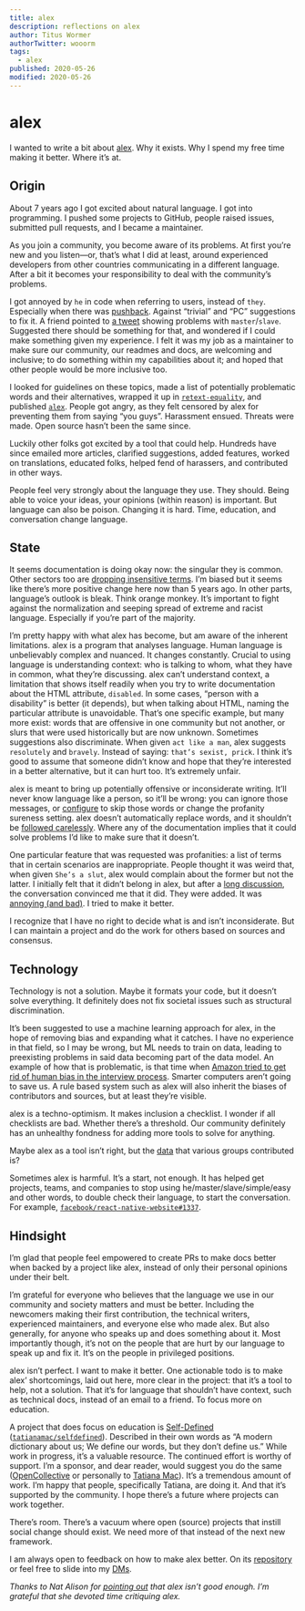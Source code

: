 ```yaml
---
title: alex
description: reflections on alex
author: Titus Wormer
authorTwitter: wooorm
tags:
  - alex
published: 2020-05-26
modified: 2020-05-26
---
```


# alex

I wanted to write a bit about [alex](https://alexjs.com).
Why it exists.
Why I spend my free time making it better.
Where it’s at.

## Origin

About 7 years ago I got excited about natural language.
I got into programming.
I pushed some projects to GitHub, people raised issues, submitted pull
requests, and I became a maintainer.

As you join a community, you become aware of its problems.
At first you’re new and you listen—or, that’s what I did at least, around
experienced developers from other countries communicating in a different
language.
After a bit it becomes your responsibility to deal with the community’s
problems.

I got annoyed by `he` in code when referring to users, instead of `they`.
Especially when there was
[pushback](https://github.com/django/django/pull/2692).
Against “trivial” and “PC” suggestions to fix it.
A friend pointed to [a
tweet](https://twitter.com/kwuchu/status/618799087006130176)
showing problems with `master`/`slave`.
Suggested there should be something for that, and wondered if I could make
something given my experience.
I felt it was my job as a maintainer to make sure our community, our readmes
and docs, are welcoming and inclusive; to do something within my capabilities
about it; and hoped that other people would be more inclusive too.

I looked for guidelines on these topics, made a list of potentially problematic
words and their alternatives, wrapped it up in
[`retext-equality`](https://github.com/retextjs/retext-equality/tree/c03133b),
and published [`alex`](https://github.com/get-alex/alex/tree/3621b0a).
People got angry, as they felt censored by alex for preventing them from saying
“you guys”.
Harassment ensued.
Threats were made.
Open source hasn’t been the same since.

Luckily other folks got excited by a tool that could help.
Hundreds have since emailed more articles, clarified suggestions, added
features, worked on translations, educated folks, helped fend of harassers, and
contributed in other ways.

People feel very strongly about the language they use.
They should.
Being able to voice your ideas, your opinions (within reason) is important.
But language can also be poison.
Changing it is hard.
Time, education, and conversation change language.

## State

It seems documentation is doing okay now: the singular they is common.
Other sectors too are [dropping insensitive
terms](https://www.theregister.co.uk/2020/05/02/uks_ncsc_whitelist_blacklist/).
I’m biased but it seems like there’s more positive change here now than 5
years ago.
In other parts, language’s outlook is bleak.
Think orange monkey.
It’s important to fight against the normalization and seeping spread of extreme
and racist language.
Especially if you’re part of the majority.

I’m pretty happy with what alex has become, but am aware of the inherent
limitations.
alex is a program that analyses language.
Human language is unbelievably complex and nuanced.
It changes constantly.
Crucial to using language is understanding context: who is talking to whom,
what they have in common, what they’re discussing.
alex can’t understand context, a limitation that shows itself readily when you
try to write documentation about the HTML attribute, `disabled`.
In some cases, “person with a disability” is better (it depends), but when
talking about HTML, naming the particular attribute is unavoidable.
That’s one specific example, but many more exist: words that are offensive in
one community but not another, or slurs that were used historically but are now
unknown.
Sometimes suggestions also discriminate.
When given `act like a man`, alex suggests `resolutely` and `bravely`.
Instead of saying: `that’s sexist, prick`.
I think it’s good to assume that someone didn’t know and hope that they’re
interested in a better alternative, but it can hurt too.
It’s extremely unfair.

alex is meant to bring up potentially offensive or inconsiderate writing.
It’ll never know language like a person, so it’ll be wrong: you can
ignore those messages, or
[configure](https://github.com/get-alex/alex#configuration) to skip those words
or change the profanity sureness setting.
alex doesn’t automatically replace words, and it shouldn’t be [followed
carelessly](https://github.com/retextjs/retext-equality/pull/74#issuecomment-451213456).
Where any of the documentation implies that it could solve problems I’d like to
make sure that it doesn’t.

One particular feature that was requested was profanities: a list of terms that
in certain scenarios are inappropriate.
People thought it was weird that, when given `She’s a slut`, alex would
complain about the former but not the latter.
I initially felt that it didn’t belong in alex, but after a
[long discussion](https://github.com/get-alex/alex/issues/46), the conversation
convinced me that it did.
They were added.
It was [annoying (and bad)](https://github.com/get-alex/alex/issues/92).
I tried to make it better.

I recognize that I have no right to decide what is and isn’t inconsiderate.
But I can maintain a project and do the work for others based on sources and
consensus.

## Technology

Technology is not a solution.
Maybe it formats your code, but it doesn’t solve everything.
It definitely does not fix societal issues such as structural discrimination.

It’s been suggested to use a machine learning approach for alex, in the hope of
removing bias and expanding what it catches.
I have no experience in that field, so I may be wrong, but ML needs to train on
data, leading to preexisting problems in said data becoming part of the data
model.
An example of how that is problematic, is that time when [Amazon tried to get
rid of human bias in the interview
process](https://www.reuters.com/article/us-amazon-com-jobs-automation-insight-idUSKCN1MK08G).
Smarter computers aren’t going to save us.
A rule based system such as alex will also inherit the biases of contributors
and sources, but at least they’re visible.

alex is a techno-optimism.
It makes inclusion a checklist.
I wonder if all checklists are bad.
Whether there’s a threshold.
Our community definitely has an unhealthy fondness for adding more tools to
solve for anything.

Maybe alex as a tool isn’t right, but the
[data](https://github.com/retextjs/retext-equality/tree/master/data/en)
that various groups contributed is?

Sometimes alex is harmful.
It’s a start, not enough.
It has helped get projects, teams, and companies to stop using
he/master/slave/simple/easy and other words, to double check their language, to
start the conversation.
For example,
[`facebook/react-native-website#1337`](https://github.com/facebook/react-native-website/pull/1337).

## Hindsight

I’m glad that people feel empowered to create PRs to make docs better when
backed by a project like alex, instead of only their personal opinions under
their belt.

I’m grateful for everyone who believes that the language we use in our
community and society matters and must be better.
Including the newcomers making their first contribution, the technical writers,
experienced maintainers, and everyone else who made alex.
But also generally, for anyone who speaks up and does something about it.
Most importantly though, it’s not on the people that are hurt by our language
to speak up and fix it.
It’s on the people in privileged positions.

alex isn’t perfect.
I want to make it better.
One actionable todo is to make alex’ shortcomings, laid out here, more clear in
the project: that it’s a tool to help, not a solution.
That it’s for language that shouldn’t have context, such as technical docs,
instead of an email to a friend.
To focus more on education.

A project that does focus on education is
[Self-Defined](https://www.selfdefined.app)
([`tatianamac/selfdefined`](https://github.com/tatianamac/selfdefined)).
Described in their own words as “A modern dictionary about us;
We define our words, but they don’t define us.”
While work in progress, it’s a valuable resource.
The continued effort is worthy of support.
I’m a sponsor, and dear reader, would suggest you do the same
([OpenCollective](https://opencollective.com/selfdefined) or personally
to [Tatiana Mac](https://github.com/sponsors/tatianamac)).
It’s a tremendous amount of work.
I’m happy that people, specifically Tatiana, are doing it.
And that it’s supported by the community.
I hope there’s a future where projects can work together.

There’s room.
There’s a vacuum where open (source) projects that instill social change should
exist.
We need more of that instead of the next new framework.

I am always open to feedback on how to make alex better.
On its [repository](https://github.com/get-alex/alex#integrations) or feel free
to slide into my [DMs](https://twitter.com/wooorm).

*Thanks to Nat Alison for
[pointing out](https://twitter.com/tesseralis/status/1260421410192650241)
that alex isn’t good enough.
I’m grateful that she devoted time critiquing alex.*
